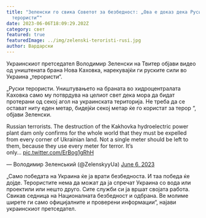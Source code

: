 ```yaml
---
title: "Зеленски го свика Советот за безбедност: „Ова е доказ дека Русите се
  терористи“"
date: 2023-06-06T18:09:29.202Z
category: свет
featured: true
featuredImage: ../img/zelenski-teroristi-rusi.jpg
author: Вардарски
---
```

<!--StartFragment-->

Украинскиот претседател Володимир Зеленски на Твитер објави видео од уништената брана Нова Каховка, нарекувајќи ги руските сили во Украина „терористи“.

„Руски терористи. Уништувањето на браната во хидроцентралата Каховка само му потврдува на целиот свет дека мора да бидат протерани од секој агол на украинската територија. Не треба да се остават ниту еден метар, бидејќи секој метар ќе го користат за терор “, објави Зеленски.

Russian terrorists. The destruction of the Kakhovka hydroelectric power plant dam only confirms for the whole world that they must be expelled from every corner of Ukrainian land. Not a single meter should be left to them, because they use every meter for terror. It’s only… [pic.twitter.com/ErBog1gRhH](https://t.co/ErBog1gRhH)

— Володимир Зеленський (@ZelenskyyUa) [June 6, 2023](https://twitter.com/ZelenskyyUa/status/1665952784665964545?ref_src=twsrc%5Etfw)

„Само победата на Украина ќе ја врати безбедноста. И таа победа ќе дојде. Терористите нема да можат да ја спречат Украина со вода или проектили или нешто друго. Сите служби си ја вршат својата работа. Свикав седница на Националната безбедност и одбрана. Ве молиме ширете ги само официјалните и проверени информации“, најави украинскиот претседател.



<!--EndFragment-->